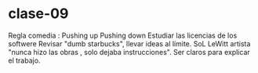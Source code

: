 # clase-09




Regla comedia :
Pushing up
Pushing down 
Estudiar las licencias de los softwere 
Revisar "dumb starbucks", llevar ideas al límite. 
SoL LeWitt artista "nunca hizo las obras , solo dejaba instrucciones". Ser claros para explicar el trabajo. 
